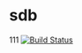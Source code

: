 # sdb
111
[![Build Status](https://travis-ci.org/s995062282/sdb.svg?branch=master)](https://travis-ci.org/s995062282/sdb)
